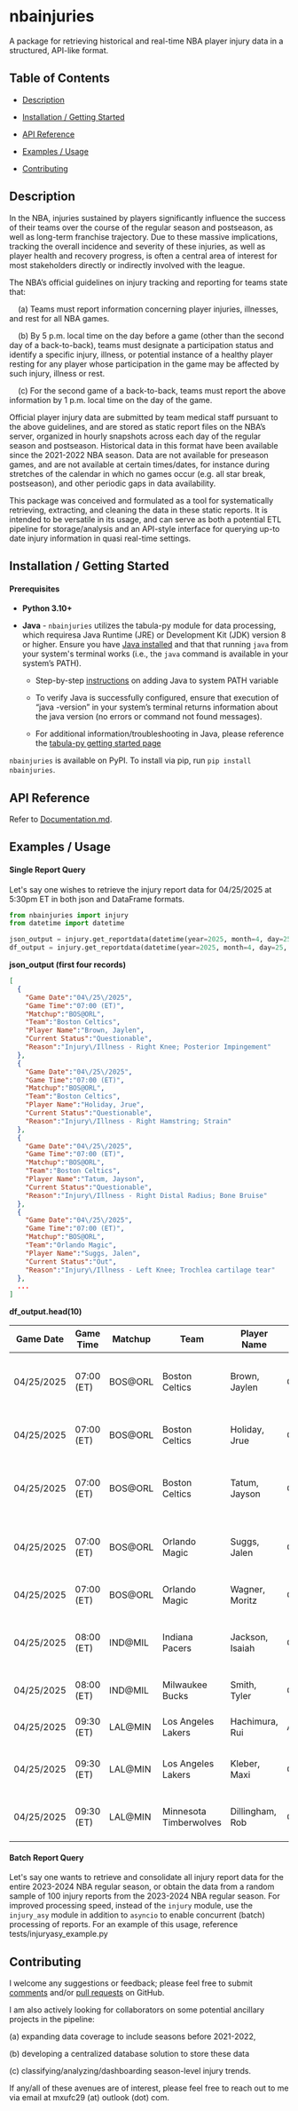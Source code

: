 # nbainjuries

A package for retrieving historical and real-time NBA player injury data in a structured, API-like format. 

## Table of Contents

- [Description](#description)

- [Installation / Getting Started](#installation--getting-started)

- [API Reference](#api-reference)

- [Examples / Usage](#examples--usage)

- [Contributing](#contributing)

## Description

In the NBA, injuries sustained by players significantly influence the success of their teams over the course of the regular season and postseason, as well as long-term franchise trajectory. Due to these massive implications, tracking the overall incidence and severity of these injuries, as well as player health and recovery progress, is often a central area of interest for most stakeholders directly or indirectly involved with the league.

The NBA’s official guidelines on injury tracking and reporting for teams state that:

    (a) Teams must report information concerning player injuries, illnesses, and rest for all NBA games.

    (b) By 5 p.m. local time on the day before a game (other than the second day of a back-to-back), teams must designate a participation status and identify a specific injury, illness, or potential instance of a healthy player resting for any player whose participation in the game may be affected by such injury, illness or rest.

    (c) For the second game of a back-to-back, teams must report the above information by 1 p.m. local time on the day of the game.

Official player injury data are submitted by team medical staff pursuant to the above guidelines, and are stored as static report files on the NBA’s server, organized in hourly snapshots across each day of the regular season and postseason. Historical data in this
format have been available since the 2021-2022 NBA season. Data are not available for preseason games, and are not available at certain times/dates, for instance during stretches of the calendar in which no games occur (e.g. all star break, postseason), and other periodic gaps in data availability.

This package was conceived and formulated as a tool for systematically retrieving, extracting, and cleaning the data in these static reports. It is intended to be versatile in its usage, and can serve as both a potential ETL pipeline for storage/analysis and an API-style interface for querying up-to date injury information in quasi real-time settings.

## Installation / Getting Started

#### Prerequisites

- **Python 3.10+**

- **Java** - `nbainjuries` utilizes the tabula-py module for data processing, which requiresa Java Runtime (JRE) or Development Kit (JDK) version 8 or higher. Ensure you have [Java installed](https://www.java.com/en/download/manual.jsp) and that that running `java` from your system's terminal works (i.e., the `java` command is available in your system’s PATH).
  
  - Step-by-step [instructions](https://www.baeldung.com/java-home-on-windows-mac-os-x-linux) on adding Java to system PATH variable
  
  - To verify Java is successfully configured, ensure that execution of “java -version” in your system’s terminal returns information about the java version (no errors or command not found messages).
  
  - For additional information/troubleshooting in Java, please reference the [tabula-py getting started page](https://tabula-py.readthedocs.io/en/latest/getting_started.html#requirements)

`nbainjuries` is available on PyPI. To install via pip, run `pip install nbainjuries`.

## API Reference

Refer to [Documentation.md](https://github.com/mxufc29/nbainjuries/blob/main/Documentation.md).

## Examples / Usage

#### Single Report Query

Let's say one wishes to retrieve the injury report data for 04/25/2025 at 5:30pm ET in both json and DataFrame formats.

```python
from nbainjuries import injury
from datetime import datetime

json_output = injury.get_reportdata(datetime(year=2025, month=4, day=25, hour=17, minute=30)) 
df_output = injury.get_reportdata(datetime(year=2025, month=4, day=25, hour=17, minute=30), return_df=True)
```

**json_output (first four records)**

```json
[
  {
    "Game Date":"04\/25\/2025",
    "Game Time":"07:00 (ET)",
    "Matchup":"BOS@ORL",
    "Team":"Boston Celtics",
    "Player Name":"Brown, Jaylen",
    "Current Status":"Questionable",
    "Reason":"Injury\/Illness - Right Knee; Posterior Impingement"
  },
  {
    "Game Date":"04\/25\/2025",
    "Game Time":"07:00 (ET)",
    "Matchup":"BOS@ORL",
    "Team":"Boston Celtics",
    "Player Name":"Holiday, Jrue",
    "Current Status":"Questionable",
    "Reason":"Injury\/Illness - Right Hamstring; Strain"
  },
  {
    "Game Date":"04\/25\/2025",
    "Game Time":"07:00 (ET)",
    "Matchup":"BOS@ORL",
    "Team":"Boston Celtics",
    "Player Name":"Tatum, Jayson",
    "Current Status":"Questionable",
    "Reason":"Injury\/Illness - Right Distal Radius; Bone Bruise"
  },
  {
    "Game Date":"04\/25\/2025",
    "Game Time":"07:00 (ET)",
    "Matchup":"BOS@ORL",
    "Team":"Orlando Magic",
    "Player Name":"Suggs, Jalen",
    "Current Status":"Out",
    "Reason":"Injury\/Illness - Left Knee; Trochlea cartilage tear"
  },
  ...
]
```

**df_output.head(10)**

| Game Date  | Game Time  | Matchup | Team                   | Player Name     | Current Status | Reason                                              |
| ---------- | ---------- | ------- | ---------------------- | --------------- | -------------- | --------------------------------------------------- |
| 04/25/2025 | 07:00 (ET) | BOS@ORL | Boston Celtics         | Brown, Jaylen   | Questionable   | Injury/Illness - Right Knee; Posterior Impingement  |
| 04/25/2025 | 07:00 (ET) | BOS@ORL | Boston Celtics         | Holiday, Jrue   | Questionable   | Injury/Illness - Right Hamstring; Strain            |
| 04/25/2025 | 07:00 (ET) | BOS@ORL | Boston Celtics         | Tatum, Jayson   | Questionable   | Injury/Illness - Right Distal Radius; Bone Bruise   |
| 04/25/2025 | 07:00 (ET) | BOS@ORL | Orlando Magic          | Suggs, Jalen    | Out            | Injury/Illness - Left Knee; Trochlea cartilage tear |
| 04/25/2025 | 07:00 (ET) | BOS@ORL | Orlando Magic          | Wagner, Moritz  | Out            | Injury/Illness - Left Knee; Torn ACL                |
| 04/25/2025 | 08:00 (ET) | IND@MIL | Indiana Pacers         | Jackson, Isaiah | Out            | Injury/Illness - Right Achilles Tendon; Tear        |
| 04/25/2025 | 08:00 (ET) | IND@MIL | Milwaukee Bucks        | Smith, Tyler    | Questionable   | Injury/Illness - Left Ankle; Sprain                 |
| 04/25/2025 | 09:30 (ET) | LAL@MIN | Los Angeles Lakers     | Hachimura, Rui  | Available      | Injury/Illness - Custom; Facemask                   |
| 04/25/2025 | 09:30 (ET) | LAL@MIN | Los Angeles Lakers     | Kleber, Maxi    | Out            | Injury/Illness - Right Foot; Surgery Recovery       |
| 04/25/2025 | 09:30 (ET) | LAL@MIN | Minnesota Timberwolves | Dillingham, Rob | Out            | Injury/Illness - Right Ankle; Sprain                |

#### Batch Report Query

Let's say one wants to retrieve and consolidate all injury report data for the entire 2023-2024 NBA regular season, or obtain the data from a random sample of 100 injury reports from the 2023-2024 NBA regular season. For improved processing speed, instead of the `injury` module, use the `injury_asy` module in addition to `asyncio` to enable concurrent (batch) processing of reports. For an example of this usage, reference tests/injuryasy_example.py

## Contributing

I welcome any suggestions or feedback; please feel free to submit [comments](https://github.com/mxufc29/nbainjuries/issues) and/or [pull requests](https://github.com/mxufc29/nbainjuries/pulls) on GitHub.

I am also actively looking for collaborators on some potential ancillary projects in the pipeline:

(a) expanding data coverage to include seasons before 2021-2022,

(b) developing a centralized database solution to store these data

(c) classifying/analyzing/dashboarding season-level injury trends.

If any/all of these avenues are of interest, please feel free to reach out to me via email at mxufc29 (at) outlook (dot) com.
